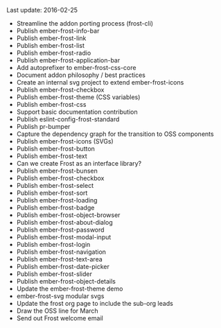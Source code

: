 Last update: 2016-02-25
- Streamline the addon porting process (frost-cli)
- Publish ember-frost-info-bar
- Publish ember-frost-link
- Publish ember-frost-list
- Publish ember-frost-radio
- Publish ember-frost-application-bar
- Add autoprefixer to ember-frost-css-core
- Document addon philosophy / best practices
- Create an internal svg project to extend ember-frost-icons
- Publish ember-frost-checkbox
- Publish ember-frost-theme (CSS variables)
- Publish ember-frost-css
- Support basic documentation contribution
- Publish eslint-config-frost-standard
- Publish pr-bumper
- Capture the dependency graph for the transition to OSS components
- Publish ember-frost-icons (SVGs)
- Publish ember-frost-button
- Publish ember-frost-text
- Can we create Frost as an interface library?
- Publish ember-frost-bunsen
- Publish ember-frost-checkbox
- Publish ember-frost-select
- Publish ember-frost-sort
- Publish ember-frost-loading
- Publish ember-frost-badge
- Publish ember-frost-object-browser
- Publish ember-frost-about-dialog
- Publish ember-frost-password
- Publish ember-frost-modal-input
- Publish ember-frost-login
- Publish ember-frost-navigation
- Publish ember-frost-text-area
- Publish ember-frost-date-picker
- Publish ember-frost-slider
- Publish ember-frost-object-details
- Update the ember-frost-theme demo
- ember-frost-svg modular svgs
- Update the frost org page to include the sub-org leads
- Draw the OSS line for March
- Send out Frost welcome email